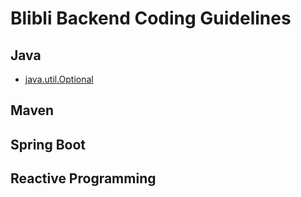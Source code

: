# Blibli Backend Coding Guidelines

## Java
- [java.util.Optional](java/optional.md)

## Maven

## Spring Boot

## Reactive Programming
